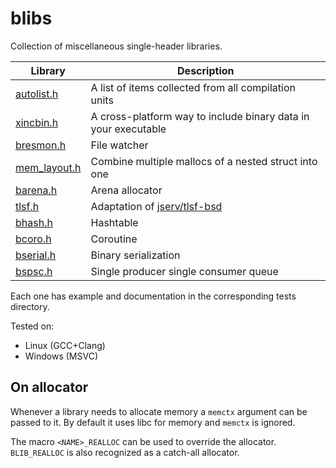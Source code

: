 # blibs

Collection of miscellaneous single-header libraries.

|Library|Description|
|-------|-----------|
|[autolist.h](tests/autolist)|A list of items collected from all compilation units|
|[xincbin.h](tests/xincbin)|A cross-platform way to include binary data in your executable|
|[bresmon.h](tests/bresmon)|File watcher|
|[mem_layout.h](tests/mem_layout)|Combine multiple mallocs of a nested struct into one|
|[barena.h](tests/barena)|Arena allocator|
|[tlsf.h](tests/tlsf)|Adaptation of [jserv/tlsf-bsd](https://github.com/jserv/tlsf-bsd)|
|[bhash.h](tests/bhash)|Hashtable|
|[bcoro.h](tests/bcoro)|Coroutine|
|[bserial.h](tests/bserial)|Binary serialization|
|[bspsc.h](tests/bspsc)|Single producer single consumer queue|

Each one has example and documentation in the corresponding tests directory.

Tested on:

* Linux (GCC+Clang)
* Windows (MSVC)

## On allocator

Whenever a library needs to allocate memory a `memctx` argument can be passed to it.
By default it uses libc for memory and `memctx` is ignored.

The macro `<NAME>_REALLOC` can be used to override the allocator.
`BLIB_REALLOC` is also recognized as a catch-all allocator.
